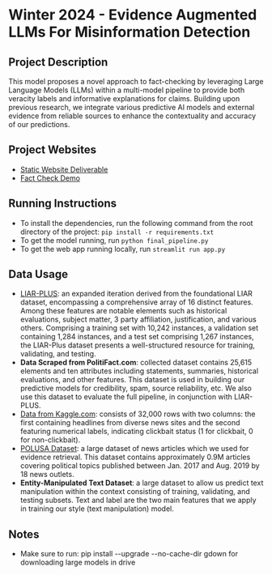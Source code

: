 # Winter 2024 - Evidence Augmented LLMs For Misinformation Detection

## Project Description

This model proposes a novel approach to fact-checking by leveraging Large Language Models (LLMs) within a multi-model pipeline to provide both veracity labels and informative explanations for claims. Building upon previous research, we integrate various predictive AI models and external evidence from reliable sources to enhance the contextuality and accuracy of our predictions.

## Project Websites

- [Static Website Deliverable](https://seanjiang-0416.github.io/DSC-180B-website/)
- [Fact Check Demo](https://factcheck-app-3jgsib2xaq-uc.a.run.app/)

## Running Instructions

- To install the dependencies, run the following command from the root directory of the project: `pip install -r requirements.txt`
- To get the model running, run `python final_pipeline.py`
- To get the web app running locally, run `streamlit run app.py`

## Data Usage

- [LIAR-PLUS](https://github.com/Tariq60/LIAR-PLUS): an expanded iteration derived from the foundational LIAR dataset, encompassing a comprehensive array of 16 distinct features. Among these features are notable elements such as historical evaluations, subject matter, 3 party affiliation, justification, and various others. Comprising a training set with 10,242 instances, a validation set containing 1,284 instances, and a test set comprising 1,267 instances, the LIAR-Plus dataset presents a well-structured resource for training, validating, and testing.
- **Data Scraped from PolitiFact.com**: collected dataset contains 25,615 elements and ten attributes including statements, summaries, historical evaluations, and other features. This dataset is used in building our predictive models for credibility, spam, source reliability, etc. We also use this dataset to evaluate the full pipeline, in conjunction with LIAR-PLUS.
- [Data from Kaggle.com](https://www.kaggle.com/datasets/amananandrai/clickbait-dataset): consists of 32,000 rows with two columns: the first containing headlines from diverse news sites and the second featuring numerical labels, indicating clickbait status (1 for clickbait, 0 for non-clickbait).
- [POLUSA Dataset](https://dl.acm.org/doi/10.1145/3383583.3398567): a large dataset of news articles which we used for evidence retrieval. This dataset contains approximately 0.9M articles covering political topics published between Jan. 2017 and Aug. 2019 by 18 news outlets.
- **Entity-Manipulated Text Dataset**: a large dataset to allow us predict text manipulation within the context consisting of training, validating, and testing subsets. Text and label are the two main features that we apply in training our style (text manipulation) model. 

## Notes

- Make sure to run: pip install --upgrade --no-cache-dir gdown for downloading large models in drive

